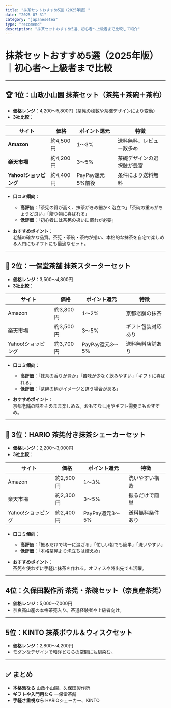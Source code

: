 ```yaml
---
title: "抹茶セットおすすめ5選（2025年版）"
date: "2025-07-31"
category: "japanesetea"
type: "recomend"
description: "抹茶セットおすすめ5選、初心者〜上級者まで比較して紹介"
---
```


# 抹茶セットおすすめ5選（2025年版）｜初心者〜上級者まで比較

---

## 🏆 1位：山政小山園 抹茶セット（茶筅＋茶碗＋茶杓）
- **価格レンジ**：4,200〜5,800円（茶筅の穂数や茶碗デザインにより変動）  
- **3社比較**：

| サイト | 価格 | ポイント還元 | 特徴 |
|--------|------|--------------|------|
| **Amazon** | 約4,500円 | 1〜3% | 送料無料、レビュー数多め |
| **楽天市場** | 約4,200円 | 3〜5% | 茶碗デザインの選択肢が豊富 |
| **Yahoo!ショッピング** | 約4,400円 | PayPay還元5%前後 | 条件により送料無料 |

- **口コミ傾向**：
  - **高評価**：「茶筅の質が高く、抹茶がきめ細かく泡立つ」「茶碗の重みがちょうど良い」「贈り物に喜ばれる」  
  - **低評価**：「初心者には茶筅の扱いに慣れが必要」

- **おすすめポイント**：  
  老舗の確かな品質。茶筅・茶碗・茶杓が揃い、本格的な抹茶を自宅で楽しめる入門にもギフトにも最適なセット。

---

## 🥈 2位：一保堂茶舗 抹茶スターターセット
- **価格レンジ**：3,500〜4,800円  
- **3社比較**：

| サイト | 価格 | ポイント還元 | 特徴 |
|--------|------|--------------|------|
| Amazon | 約3,800円 | 1〜2% | 京都老舗の抹茶 |
| 楽天市場 | 約3,500円 | 3〜5% | ギフト包装対応あり |
| Yahoo!ショッピング | 約3,700円 | PayPay還元3〜5% | 送料無料店舗あり |

- **口コミ傾向**：
  - **高評価**：「抹茶の香りが豊か」「苦味が少なく飲みやすい」「ギフトに喜ばれる」  
  - **低評価**：「茶碗の柄がイメージと違う場合がある」

- **おすすめポイント**：  
  京都老舗の味をそのまま楽しめる。おもてなし用やギフト需要にもおすすめ。

---

## 🥉 3位：HARIO 茶筅付き抹茶シェーカーセット
- **価格レンジ**：2,200〜3,000円  
- **3社比較**：

| サイト | 価格 | ポイント還元 | 特徴 |
|--------|------|--------------|------|
| Amazon | 約2,500円 | 1〜3% | 洗いやすい構造 |
| 楽天市場 | 約2,300円 | 3〜5% | 振るだけで簡単 |
| Yahoo!ショッピング | 約2,400円 | PayPay還元3〜5% | 送料無料条件あり |

- **口コミ傾向**：
  - **高評価**：「振るだけで均一に混ざる」「忙しい朝でも簡単」「洗いやすい」  
  - **低評価**：「本格茶筅より泡立ちは控えめ」

- **おすすめポイント**：  
  茶筅を使わずに手軽に抹茶を作れる。オフィスや外出先でも活躍。

---

## 4位：久保田製作所 茶筅・茶碗セット（奈良産茶筅）
- **価格レンジ**：5,000〜7,000円  
- 奈良高山産の本格茶筅入り。茶道経験者や上級者向け。

---

## 5位：KINTO 抹茶ボウル＆ウィスクセット
- **価格レンジ**：2,800〜4,200円  
- モダンなデザインで和洋どちらの空間にも馴染む。

---

## ✅ まとめ
- **本格派なら** 山政小山園、久保田製作所  
- **ギフトや入門用なら** 一保堂茶舗  
- **手軽さ重視なら** HARIOシェーカー、KINTO  
